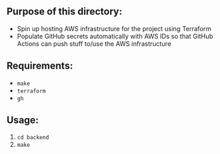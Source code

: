 
## Purpose of this directory:
 - Spin up hosting AWS infrastructure for the project using Terraform
 - Populate GitHub secrets automatically with AWS IDs so that GitHub Actions can push stuff to/use the AWS infrastructure

## Requirements:
 - `make`
 - `terraform`
 - `gh`

## Usage:
1. `cd backend`  
2. `make`